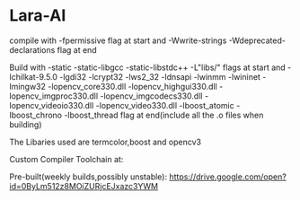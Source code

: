 # Lara-AI
compile with -fpermissive flag at start and -Wwrite-strings -Wdeprecated-declarations flag at end 

Build with -static -static-libgcc -static-libstdc++ -L"libs/"  flags at start and -lchilkat-9.5.0 -lgdi32 -lcrypt32 -lws2_32 -ldnsapi -lwinmm -lwininet -lmingw32 -lopencv_core330.dll -lopencv_highgui330.dll -lopencv_imgproc330.dll -lopencv_imgcodecs330.dll -lopencv_videoio330.dll -lopencv_video330.dll -lboost_atomic -lboost_chrono -lboost_thread flag at end(include all the .o files when building)

The Libaries used are termcolor,boost and opencv3

Custom Compiler Toolchain at:


Pre-built(weekly builds,possibly unstable):
https://drive.google.com/open?id=0ByLm512z8MOiZURjcEJxazc3YWM
